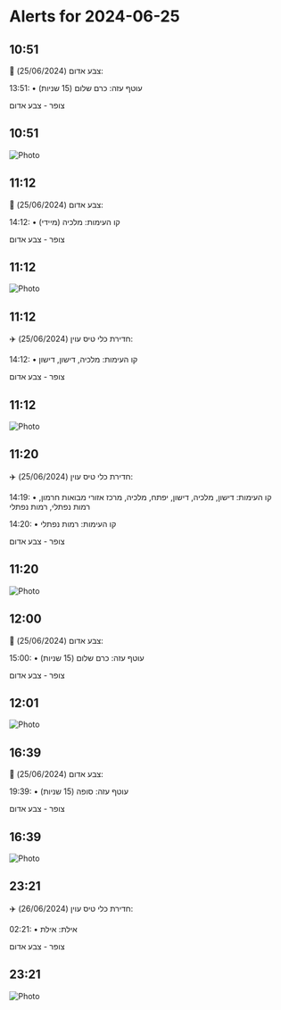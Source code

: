 # Alerts for 2024-06-25

## 10:51

🔴 צבע אדום (25/06/2024):

13:51:
• עוטף עזה: כרם שלום (15 שניות)

צופר - צבע אדום

## 10:51

![Photo](images/22502.jpg)

## 11:12

🔴 צבע אדום (25/06/2024):

14:12:
• קו העימות: מלכיה (מיידי)

צופר - צבע אדום

## 11:12

![Photo](images/22508.jpg)

## 11:12

✈️ חדירת כלי טיס עוין (25/06/2024):

14:12:
• קו העימות: מלכיה, דישון, דישון 

צופר - צבע אדום

## 11:12

![Photo](images/22510.jpg)

## 11:20

✈️ חדירת כלי טיס עוין (25/06/2024):

14:19:
• קו העימות: דישון, מלכיה, דישון, יפתח, מלכיה, מרכז אזורי מבואות חרמון, רמות נפתלי, רמות נפתלי 

14:20:
• קו העימות: רמות נפתלי 

צופר - צבע אדום

## 11:20

![Photo](images/22520.jpg)

## 12:00

🔴 צבע אדום (25/06/2024):

15:00:
• עוטף עזה: כרם שלום (15 שניות)

צופר - צבע אדום

## 12:01

![Photo](images/22522.jpg)

## 16:39

🔴 צבע אדום (25/06/2024):

19:39:
• עוטף עזה: סופה (15 שניות)

צופר - צבע אדום

## 16:39

![Photo](images/22524.jpg)

## 23:21

✈️ חדירת כלי טיס עוין (26/06/2024):

02:21:
• אילת: אילת 

צופר - צבע אדום

## 23:21

![Photo](images/22526.jpg)

